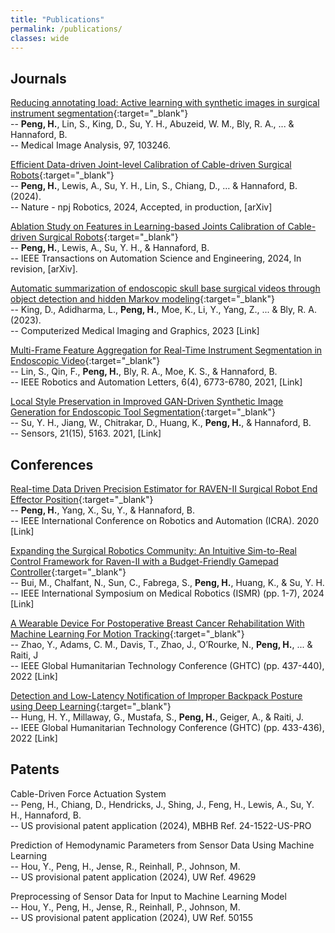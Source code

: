 ```yaml
---
title: "Publications"
permalink: /publications/
classes: wide
---
```


## Journals

[Reducing annotating load: Active learning with synthetic images in surgical instrument segmentation](https://doi.org/10.1016/j.media.2024.103246){:target="_blank"}  
  -- **Peng, H.**, Lin, S., King, D., Su, Y. H., Abuzeid, W. M., Bly, R. A., ... & Hannaford, B.   
  -- Medical Image Analysis, 97, 103246. 

[Efficient Data-driven Joint-level Calibration of Cable-driven Surgical Robots](https://arxiv.org/abs/2408.01604){:target="_blank"}  
  -- **Peng, H.**, Lewis, A., Su, Y. H., Lin, S., Chiang, D., … & Hannaford, B. (2024).   
  -- Nature - npj Robotics, 2024, Accepted, in production, [arXiv]  

[Ablation Study on Features in Learning-based Joints Calibration of Cable-driven Surgical Robots](https://arxiv.org/abs/2302.04999){:target="_blank"}  
  -- **Peng, H.**, Lewis, A., Su, Y. H., & Hannaford, B.   
  -- IEEE Transactions on Automation Science and Engineering, 2024, In revision, [arXiv].  

[Automatic summarization of endoscopic skull base surgical videos through object detection and hidden Markov modeling](https://doi.org/10.1016/j.compmedimag.2023.102248){:target="_blank"}  
  -- King, D., Adidharma, L., **Peng, H.**, Moe, K., Li, Y., Yang, Z., ... & Bly, R. A. (2023).   
  -- Computerized Medical Imaging and Graphics, 2023 [Link]  

[Multi-Frame Feature Aggregation for Real-Time Instrument Segmentation in Endoscopic Video](https://ieeexplore.ieee.org/abstract/document/9479703){:target="_blank"}  
  -- Lin, S., Qin, F., **Peng, H.**, Bly, R. A., Moe, K. S., & Hannaford, B.   
  -- IEEE Robotics and Automation Letters, 6(4), 6773-6780, 2021, [Link]  

[Local Style Preservation in Improved GAN-Driven Synthetic Image Generation for Endoscopic Tool Segmentation](https://doi.org/10.3390/s21155163){:target="_blank"}  
  -- Su, Y. H., Jiang, W., Chitrakar, D., Huang, K., **Peng, H.**, & Hannaford, B.   
  -- Sensors, 21(15), 5163. 2021, [Link]  

## Conferences

[Real-time Data Driven Precision Estimator for RAVEN-II Surgical Robot End Effector Position](https://ieeexplore.ieee.org/abstract/document/9196915){:target="_blank"}  
  -- **Peng, H.**, Yang, X., Su, Y., & Hannaford, B.   
  -- IEEE International Conference on Robotics and Automation (ICRA). 2020 [Link]   

[Expanding the Surgical Robotics Community: An Intuitive Sim-to-Real Control Framework for Raven-II with a Budget-Friendly Gamepad Controller](https://ieeexplore.ieee.org/abstract/document/10585789){:target="_blank"}  
  -- Bui, M., Chalfant, N., Sun, C., Fabrega, S., **Peng, H.**, Huang, K., & Su, Y. H.   
  -- IEEE International Symposium on Medical Robotics (ISMR) (pp. 1-7), 2024 [Link]  

[A Wearable Device For Postoperative Breast Cancer Rehabilitation With Machine Learning For Motion Tracking](https://ieeexplore.ieee.org/abstract/document/9910983){:target="_blank"}  
  -- Zhao, Y., Adams, C. M., Davis, T., Zhao, J., O’Rourke, N., **Peng, H.**, ... & Raiti, J   
  -- IEEE Global Humanitarian Technology Conference (GHTC) (pp. 437-440), 2022 [Link]  

[Detection and Low-Latency Notification of Improper Backpack Posture using Deep Learning](https://ieeexplore.ieee.org/abstract/document/9910981){:target="_blank"}  
  -- Hung, H. Y., Millaway, G., Mustafa, S., **Peng, H.**, Geiger, A., & Raiti, J.  
  -- IEEE Global Humanitarian Technology Conference (GHTC) (pp. 433-436), 2022 [Link]  

## Patents

Cable-Driven Force Actuation System   
  -- Peng, H., Chiang, D., Hendricks, J., Shing, J., Feng, H., Lewis, A., Su, Y. H., Hannaford, B.  
  -- US provisional patent application (2024), MBHB Ref. 24-1522-US-PRO  

Prediction of Hemodynamic Parameters from Sensor Data Using Machine Learning  
  -- Hou, Y., Peng, H., Jense, R., Reinhall, P., Johnson, M.  
  -- US provisional patent application (2024), UW Ref. 49629  

Preprocessing of Sensor Data for Input to Machine Learning Model  
  -- Hou, Y., Peng, H., Jense, R., Reinhall, P., Johnson, M.  
  -- US provisional patent application (2024), UW Ref. 50155  
